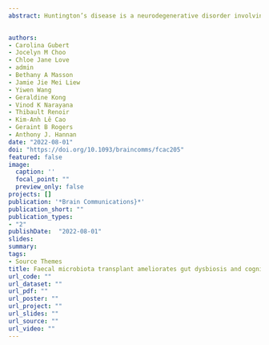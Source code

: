 ```yaml
---
abstract: Huntington’s disease is a neurodegenerative disorder involving psychiatric, cognitive and motor symptoms. Huntington’s disease is caused by a tandem-repeat expansion in the huntingtin gene, which is widely expressed throughout the brain and body, including the gastrointestinal system. There are currently no effective disease-modifying treatments available for this fatal disorder. Despite recent evidence of gut microbiome disruption in preclinical and clinical Huntington’s disease, its potential as a target for therapeutic interventions has not been explored. The microbiota–gut–brain axis provides a potential pathway through which changes in the gut could modulate brain function, including cognition. We now show that faecal microbiota transplant (FMT) from wild-type into Huntington’s disease mice positively modulates cognitive outcomes, particularly in females. In Huntington’s disease male mice, we revealed an inefficiency of FMT engraftment, which is potentially due to the more pronounced changes in the structure, composition and instability of the gut microbial community, and the imbalance in acetate and gut immune profiles found in these mice. This study demonstrates a role for gut microbiome modulation in ameliorating cognitive deficits modelling dementia in Huntington’s disease. Our findings pave the way for the development of future therapeutic approaches, including FMT and other forms of gut microbiome modulation, as potential clinical interventions for Huntington’s disease.
  

authors:
- Carolina Gubert
- Jocelyn M Choo
- Chloe Jane Love
- admin
- Bethany A Masson
- Jamie Jie Mei Liew
- Yiwen Wang
- Geraldine Kong
- Vinod K Narayana
- Thibault Renoir
- Kim-Anh Lê Cao
- Geraint B Rogers
- Anthony J. Hannan
date: "2022-08-01"
doi: "https://doi.org/10.1093/braincomms/fcac205"
featured: false
image:
  caption: ''
  focal_point: ""
  preview_only: false
projects: []
publication: '*Brain Communications}*'
publication_short: ""
publication_types:
- "2"
publishDate:  "2022-08-01"
slides: 
summary: 
tags:
- Source Themes
title: Faecal microbiota transplant ameliorates gut dysbiosis and cognitive deficits in Huntington’s disease mice
url_code: ""
url_dataset: ""
url_pdf: ""
url_poster: ""
url_project: ""
url_slides: ""
url_source: ""
url_video: ""
---
```




